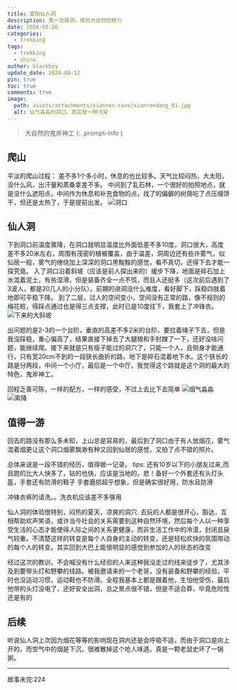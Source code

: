 ```yaml
---
title: 富阳仙人洞
description: 第一次探洞，体验大自然的魅力
date: 2024-05-26
categories:
  - trekking
tags:
  - trekking
  - china
auther: blackbzy
update_date: 2024-08-12
pin: true
toc: true
comments: true
image:
  path: assets/attachments/xianren-cave/xianrendong_01.jpg
  alt: 仙气淼淼的洞口，其实是一种污染
---
```


> 大自然的鬼斧神工
{: .prompt-info }

## 爬山
 平淡的爬山过程：
 差不多1个多小时，休息的也比较多。天气比较闷热，大太阳，没什么风，出汗量和蒸桑拿差不多。
 中间到了乱石林，一个很好的拍照地点，就是没什么遮阳点，中间作为休息和补充食物的点，找了的偏僻的树荫吃了点压缩饼干，但还是太热了，于是提前出发。
![洞口](assets/attachments/xianren-cave/xianrendong_02.jpg)

## 仙人洞
 下到洞口前温度骤降，在洞口就明显温度比外面低差不多10度，洞口很大，高度差不多20米左右，周围有茂密的植被覆盖，由于温差，洞周边还有些许雾气，似仙居一般，雾气的缭绕加上深深的洞口黑黢黢的感觉，看不真切，还得下去才能一探究竟。
 入了洞口沿着斜坡（应该是前人探出来的）缓步下降，地面是碎石加上水混着泥土，有些湿滑，但是装备齐全一点不慌，而且人还挺多（这次前后遇到了3波人，都是20几人的小分队）。前期的进洞没什么难度，看好脚下，踩稳四肢着地即可平稳下降。
 到了二层，过人的空间变小，空间没有正常的路，像不规则的梅花桩，得踩点通过也是得三点支撑，此时已是10度往下，我套上了冲锋衣。
![下来的大斜坡](assets/attachments/xianren-cave/xianrendong_04.jpg)

 出问题的是2-3的一个台阶，垂直的高差不多2米的台阶，要拉着绳子下去，但是我没踩稳，重心偏高了，结果直接下掉去了大腿根和手肘蹭了一下，还好没啥问题，能继续爬。接下来就是只有瘦子能过的洞穴了，只能一个人，且侧身才能通行，只有宽20cm不到的一段狭长曲折的路，地下是碎石混着地下水。这个狭长的路是分两段，中间一个小厅，最后是一个中厅。我觉得这个路就是这个洞的最大的特色，鬼斧神工。

 回程乏善可陈，一样的配方，一样的感受，不过上去比下去简单
![烟气淼淼](assets/attachments/xianren-cave/xianrendong_03.jpg)
![索降](assets/attachments/xianren-cave/xianrendong_05.jpg)


## 值得一游
 回去的路没有那么多未知，上山总是容易的，最后到了洞口由于有人放烟花，雾气混着烟更让这个洞口烟雾飘渺有种又回到仙居的感觉，又拍了点不错的照片。

总体来说是一段不错的经历，值得做一记录。
 tips: 还有10岁以下的小朋友过来,而且跑的比大人快多了，钻的也快，应该是当地的，悲！备好一个外套还有头灯头盔，手套还有防滑的鞋子
 手套磨损超乎想象，但是确实很好用，防水且防滑

冲锋衣裤的请洗。。洗衣机应该差不多够用

仙人洞的体验很特别，闷热的夏天，凉爽的洞穴.
去玩的人都是很开心，豁达，互相帮助欢声笑语，或许当今社会的关系需要到这种自然环境，然后每个人以一种享受生活的心态才能使得人际之间的关系更健康，而非生活工作中的冷漠，封闭且戾气较重。不清楚这样的转变是每个人自身的主动的转变，还是轻松欢快的氛围带动的每个人的转变。其实回到大巴上能很明显的感觉到参加的人的状态的改变

经过这次的教训，不会喊没有什么经验的人来这种我没走过的线来徒步了，尤其涉及到要带头灯和野攀的线路。被我邀请来的一个老哥，没有装备和野攀的经验，平时也没运动习惯，运动鞋也不防滑。全程我基本上都是跟着他，生怕他受伤，最后他带的头灯没电了，还好安全出洞，总之景点很不错，但是不适合莽，毕竟危险性还是有的
## 后续
听说仙人洞上次因为烟花等等的影响现在洞内还是会呼吸不适，而由于洞口是向上开的，而空气中的烟是下沉，很难散掉这个呛人味道。真是一颗老鼠史坏了一锅粥。


---
故事未完:224
